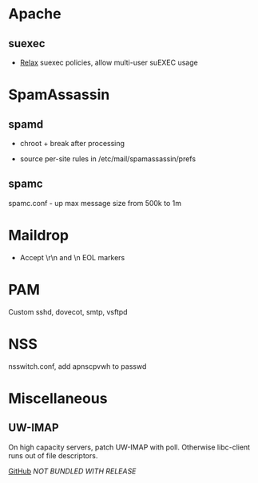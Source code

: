 # Apache

## suexec

* [Relax](https://github.com/apisnetworks/suexec) suexec policies, allow multi-user suEXEC usage

# SpamAssassin

## spamd

* chroot + break after processing


* source per-site rules in /etc/mail/spamassassin/prefs

## spamc

spamc.conf - up max message size from 500k to 1m

# Maildrop

* Accept \r\n and \n EOL markers

# PAM

Custom sshd, dovecot, smtp, vsftpd

# NSS

nsswitch.conf, add apnscpvwh to passwd



# Miscellaneous

## UW-IMAP

On high capacity servers, patch UW-IMAP with poll. Otherwise libc-client runs out of file descriptors.

[GitHub](https://github.com/apisnetworks/uw-imap-epoll/tree/master) *NOT BUNDLED WITH RELEASE*



 

#  